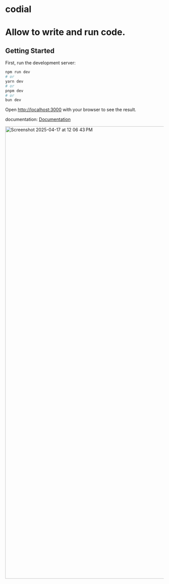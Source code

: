 # codial
Allow to write and run code.
=======

## Getting Started

First, run the development server:

```bash
npm run dev
# or
yarn dev
# or
pnpm dev
# or
bun dev
```

Open [http://localhost:3000](http://localhost:3000) with your browser to see the result.

documentation: [Documentation](https://docs.google.com/document/d/17ACR8NLfgMfJ5XJY8a2zEbhS39MvmhGziJq2hkKnhnw/edit?usp=sharing)



<img width="1440" alt="Screenshot 2025-04-17 at 12 06 43 PM" src="https://github.com/user-attachments/assets/ce57b380-d9ea-4d62-9868-cf164f799c0f" />
